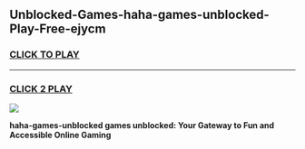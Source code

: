 
## Unblocked-Games-haha-games-unblocked-Play-Free-ejycm
<h3>
<a href="https://premium76.site?title=haha-games-unblocked&ref=15A">CLICK TO PLAY</a></h3>
<hr>

<h3>
<a href="https://premium76.site?title=haha-games-unblocked&ref=15A">CLICK 2 PLAY</a>
  
</h3>

<a href="https://premium76.site?title=haha-games-unblocked&ref=15A"><img src="https://clearcache.store/games.png"></a>


**haha-games-unblocked games unblocked: Your Gateway to Fun and Accessible Online Gaming**
